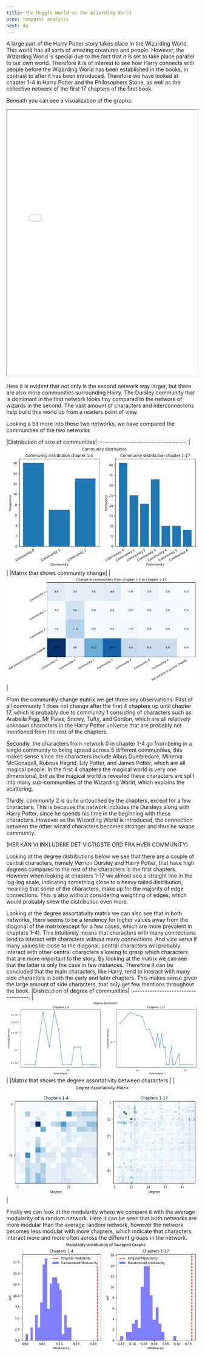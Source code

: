 ```yaml
---
title: The Muggle World vs the Wizarding World
prev: temporal analysis
next: da
---
```


A large part of the Harry Potter story takes place in the Wizarding World. This world has all sorts of amazing creatures and people. However, the Wizarding World is special due to the fact that it is set to take place parallel to our own world. Therefore it is of interest to see how Harry connects with people before the Wizarding World has been established in the books, in contrast to after it has been introduced. Therefore we have looked at chapter 1-4 in Harry Potter and the Philosophers Stone, as well as the collective network of the first 17 chapters of the first book.

Beneath you can see a visualization of the graphs:
<iframe
  src="/images/MugglesvWizards/Network.html"
  style="width:100%; height:700px;"
></iframe>

Here it is evident that not only is the second network way larger, but there are also more communities surrounding Harry. The Dursley community that is domimant in the first network looks tiny compared to the network of wizards in the second. The vast amount of characters and interconnectons help build this world up from a readers point of view.

Looking a bit more into these two networks, we have compared the communities of the two networks

|Distribution of size of communities|
:-----------------------------------:
|![](/images/MugglesvWizards/community_distribution.png)|
|Matrix that shows community change|
|![](/images/MugglesvWizards/community_change_matrix.png)|

From the community change matrix we get three key observations: First of all community 1 does not change after the first 4 chapters up until chapter 17, which is probably due to community 1 consisting of characters such as Arabella Figg, Mr Paws, Snowy, Tufty, and Gordon, which are all relatively unknown characters in the Harry Potter universe that are probably not mentioned from the rest of the chapters. 

Secondly, the characters from network 0 in chapter 1-4 go from being in a single community to being spread across 5 different communities, this makes sense since the characters include Albus Dumbledore, Minerva McGonagall, Rubeus Hagrid, Lily Potter, and James Potter, which are all magical people. In the first 4 chapters the magical world is very one dimensional, but as the magical world is revealed these characters are split into many sub-communities of the Wizarding World, which explains the scattering.

Thirdly, community 2 is quite untouched by the chapters, except for a few characters. This is because the network includes the Dursleys along with Harry Potter, since he spends his time in the beginning with these characters. However as the Wizarding World is introduced, the connection between the other wizard characters becomes stronger and thus he swaps community.

(HER KAN VI INKLUDERE DET VIGTIGSTE ORD FRA HVER COMMUNITY)


Looking at the degree distributions below we see that there are a couple of central characters, namely Vernon Dursley and Harry Potter, that have high degrees compared to the rest of the characters in the first chapters. However when looking at chapters 1-17 we almost see a straight line in the log-log scale, indicating something close to a heavy tailed distribution, meaning that some of the characters, make up for the majority of edge connections. This is also without considering weighting of edges, which would probably skew the distribution even more. 

Looking at the degree assortativity matrix we can also see that in both networks, there seems to be a tendency for higher values away from the diagonal of the matrix(except for a few cases, which are more prevalent in chapters 1-4). This intuitively means that characters with many connections tend to interact with characters without many connections. And vice versa if many values lie close to the diagonal, central characters will probably interact with other central characters allowing to grasp which characters that are more important to the story. By looking at the matrix we can see that the latter is only the case in few instances. Therefore it can be concluded that the main characters, like Harry, tend to interact with many side characters in both the early and later chapters. This makes sense given the large amount of side characters, that only get few mentions throughout the book.
|Distribution of degree of communities|
:-----------------------------------:
|![](/images/MugglesvWizards/Degree%20distribution.png)|
|Matrix that shows the degree assortativity between characters.|
|![](/images/MugglesvWizards/degree%20assortativity%20matrix.png)|


Finally we can look at the modularity where we compare it with the average modularity of a random network. Here it can be seen that both networks are more modular than the average random network, however the network becomes less modular with more chapters, which indicate that characters interact more and more often across the different groups in the network.
![](/images/MugglesvWizards/modularity%20graphs.png)

